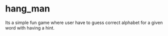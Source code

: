 # hang_man
Its a simple fun game where user have to guess correct alphabet for a given word with having a hint.
